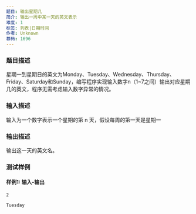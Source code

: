 ```yaml
---
题目: 输出星期几
简介: 输出一周中某一天的英文表示
难度: 1
标签: 列表|日期时间
作者: Unknown
慕码: 1696
---
```


### 题目描述

星期一到星期日的英文为Monday、Tuesday、Wednesday、Thursday、Friday、Saturday和Sunday，编写程序实现输入数字n（1~7之间）输出对应星期几的英文，程序无需考虑输入数字异常的情况。

### 输入描述

输入为一个数字表示一个星期的第 n 天，假设每周的第一天是星期一

### 输出描述

输出这一天的英文名。

### 测试样例

#### 样例1: 输入-输出

```
2
```

```
Tuesday
```

